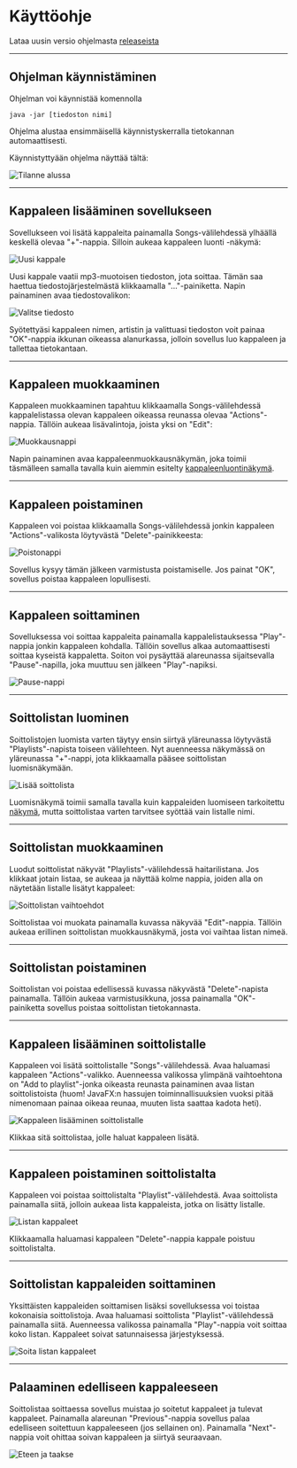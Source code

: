 Käyttöohje
=====

Lataa uusin versio ohjelmasta [releaseista](https://github.com/HoolaBoola/ot-harjoitustyo/releases)

----

Ohjelman käynnistäminen
----

Ohjelman voi käynnistää komennolla

 `java -jar [tiedoston nimi]`

Ohjelma alustaa ensimmäisellä käynnistyskerralla tietokannan automaattisesti.

Käynnistyttyään ohjelma näyttää tältä:

![Tilanne alussa](guide_pics/alku.png)


----
Kappaleen lisääminen sovellukseen
-----

Sovellukseen voi lisätä kappaleita painamalla Songs-välilehdessä ylhäällä keskellä olevaa "+"-nappia. Silloin aukeaa kappaleen luonti -näkymä:

![Uusi kappale](guide_pics/new_song.png)

Uusi kappale vaatii mp3-muotoisen tiedoston, jota soittaa. Tämän saa haettua tiedostojärjestelmästä klikkaamalla "..."-painiketta. Napin painaminen avaa tiedostovalikon:

![Valitse tiedosto](guide_pics/choose_file.png)

Syötettyäsi kappaleen nimen, artistin ja valittuasi tiedoston voit painaa "OK"-nappia ikkunan oikeassa alanurkassa, jolloin sovellus luo kappaleen ja tallettaa tietokantaan.

----
Kappaleen muokkaaminen
-----

Kappaleen muokkaaminen tapahtuu klikkaamalla Songs-välilehdessä kappalelistassa olevan kappaleen oikeassa reunassa olevaa "Actions"-nappia. Tällöin aukeaa lisävalintoja, joista yksi on "Edit":

![Muokkausnappi](guide_pics/edit_song_button.png)

Napin painaminen avaa kappaleenmuokkausnäkymän, joka toimii täsmälleen samalla tavalla kuin aiemmin esitelty [kappaleenluontinäkymä](#kappaleen-lisääminen-sovellukseen).

----
Kappaleen poistaminen
-----

Kappaleen voi poistaa klikkaamalla Songs-välilehdessä jonkin kappaleen "Actions"-valikosta löytyvästä "Delete"-painikkeesta:

![Poistonappi](guide_pics/delete_song_button.png)

Sovellus kysyy tämän jälkeen varmistusta poistamiselle. Jos painat "OK", sovellus poistaa kappaleen lopullisesti.

----
Kappaleen soittaminen
-----

Sovelluksessa voi soittaa kappaleita painamalla kappalelistauksessa "Play"-nappia jonkin kappaleen kohdalla. Tällöin sovellus alkaa automaattisesti soittaa kyseistä kappaletta. Soiton voi pysäyttää alareunassa sijaitsevalla "Pause"-napilla, joka muuttuu sen jälkeen "Play"-napiksi.

![Pause-nappi](guide_pics/play_pause_button.png)

----
Soittolistan luominen
----

Soittolistojen luomista varten täytyy ensin siirtyä yläreunassa löytyvästä "Playlists"-napista toiseen välilehteen. Nyt auenneessa näkymässä on yläreunassa "+"-nappi, jota klikkaamalla pääsee soittolistan luomisnäkymään. 

![Lisää soittolista](guide_pics/new_playlist_button.png)

Luomisnäkymä toimii samalla tavalla kuin kappaleiden luomiseen tarkoitettu [näkymä](#kappaleen-lisääminen-sovellukseen), mutta soittolistaa varten tarvitsee syöttää vain listalle nimi.

-----
Soittolistan muokkaaminen
----

Luodut soittolistat näkyvät "Playlists"-välilehdessä haitarilistana. Jos klikkaat jotain listaa, se aukeaa ja näyttää kolme nappia, joiden alla on näytetään listalle lisätyt kappaleet:

![Soittolistan vaihtoehdot](guide_pics/playlist_options.png)

Soittolistaa voi muokata painamalla kuvassa näkyvää "Edit"-nappia. Tällöin aukeaa erillinen soittolistan muokkausnäkymä, josta voi vaihtaa listan nimeä.

-----
Soittolistan poistaminen
----

Soittolistan voi poistaa edellisessä kuvassa näkyvästä "Delete"-napista painamalla. Tällöin aukeaa varmistusikkuna, jossa painamalla "OK"-painiketta sovellus poistaa soittolistan tietokannasta.

-----
Kappaleen lisääminen soittolistalle
----

Kappaleen voi lisätä soittolistalle "Songs"-välilehdessä. Avaa haluamasi kappaleen "Actions"-valikko. Auenneessa valikossa ylimpänä vaihtoehtona on "Add to playlist"-jonka oikeasta reunasta painaminen avaa listan soittolistoista (huom! JavaFX:n hassujen toiminnallisuuksien vuoksi pitää nimenomaan painaa oikeaa reunaa, muuten lista saattaa kadota heti).

![Kappaleen lisääminen soittolistalle](guide_pics/song_to_playlist.png)

Klikkaa sitä soittolistaa, jolle haluat kappaleen lisätä.

-----
Kappaleen poistaminen soittolistalta
----

Kappaleen voi poistaa soittolistalta "Playlist"-välilehdestä. Avaa soittolista painamalla siitä, jolloin aukeaa lista kappaleista, jotka on lisätty listalle.

![Listan kappaleet](guide_pics/playlist_options.png)

Klikkaamalla haluamasi kappaleen "Delete"-nappia kappale poistuu soittolistalta.

-----
Soittolistan kappaleiden soittaminen
----

Yksittäisten kappaleiden soittamisen lisäksi sovelluksessa voi toistaa kokonaisia soittolistoja. Avaa haluamasi soittolista "Playlist"-välilehdessä painamalla siitä. Auenneessa valikossa painamalla "Play"-nappia voit soittaa koko listan. Kappaleet soivat satunnaisessa järjestyksessä.

![Soita listan kappaleet](guide_pics/playlist_options.png)


-----
Palaaminen edelliseen kappaleeseen
----

Soittolistaa soittaessa sovellus muistaa jo soitetut kappaleet ja tulevat kappaleet. Painamalla alareunan "Previous"-nappia sovellus palaa edelliseen soitettuun kappaleeseen (jos sellainen on). Painamalla "Next"-nappia voit ohittaa soivan kappaleen ja siirtyä seuraavaan.

![Eteen ja taakse](guide_pics/control_buttons.png)


